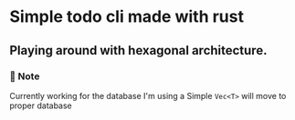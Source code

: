 # Simple todo cli made with rust

## Playing around with hexagonal architecture.


### 🔔 Note 
Currently working for the database I'm using a Simple `Vec<T>` will move to proper database
